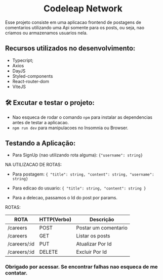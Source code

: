 <h1 align="center">Codeleap Network</h1>

Esse projeto consiste em uma aplicacao frontend de postagens de comentarios utilizando uma Api somente para os posts, ou seja, nao criamos ou armazenamos usuarios nela.

## Recursos utilizados no desenvolvimento:

- Typecript;
- Axios
- DayJS
- Styled-components
- React-router-dom
- ViteJS

## 🛠️ Excutar e testar o projeto:

- Nao esqueca de rodar o comando `npm` para instalar as dependencias antes de testar a aplicacao.
- `npm run dev` para manipulacoes no Insomnia ou Browser.

## Testando a Aplicação:

- Para SignUp (nao utilizando rota alguma): `{"username": string}`

NA UTILIZACAO DE ROTAS:

- Para postagem: `{ "title": string, "content": string, "username": string}`

- Para edicao do usuario: `{ "title": string, "content": string }`

- Para a delecao, passamos o Id do post por params.

ROTAS:

| ROTA         | HTTP(Verbo) | Descrição            |
| ------------ | ----------- | -------------------- |
| /careers     | POST        | Postar um comentario |
| /careers     | GET         | Listar os posts      |
| /careers/:id | PUT         | Atualizar Por Id     |
| /careers/:id | DELETE      | Excluir Por Id       |

### Obrigado por acessar. Se encontrar falhas nao esqueca de me contatar.
